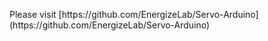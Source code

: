<p style="margin-left:0;">Please visit [https://github.com/EnergizeLab/Servo-Arduino](https://github.com/EnergizeLab/Servo-Arduino)</p>
